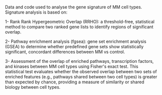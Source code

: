 Data and code used to analyse the gene signature of MM cell types. 
Signature analysis is based on:

1-  Rank Rank Hypergeometric Overlap (RRHO): a threshold-free, statistical method to compare two ranked gene lists to identify regions of significant overlap.

2-  Pathway enrichment analysis (fgsea): gene set enrichment analysis (GSEA) to determine whether predefined gene sets show statistically significant, concordant differences between MM vs control.

3-  Assessment of the overlap of enriched pathways, transcription factors, and kinases between MM cell types using Fisher's exact test. This statistical test evaluates whether the observed overlap between two sets of enriched features (e.g., pathways shared between two cell types) is greater than expected by chance, providing a measure of similarity or shared biology between cell types.

